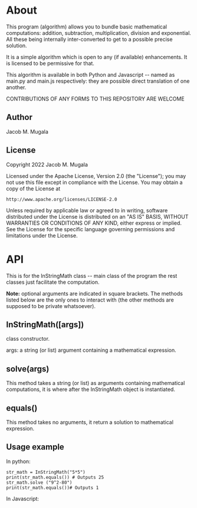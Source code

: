 # About
This program  (algorithm) allows you to bundle basic mathematical computations: addition, subtraction, multiplication, division and exponential. All these being internally inter-converted to get to a possible precise solution.

It is a simple algorithm which is open to any  (if available) enhancements. It is licensed to be permissive for that.

This algorithm is available in both Python and Javascript -- named as main.py and main.js respectively: they are possible direct translation of one another.

CONTRIBUTIONS OF ANY FORMS TO THIS REPOSITORY ARE WELCOME

## Author
Jacob M. Mugala

## License
Copyright 2022 Jacob M. Mugala

Licensed under the Apache License, Version 2.0 (the "License");
you may not use this file except in compliance with the License.
You may obtain a copy of the License at

    http://www.apache.org/licenses/LICENSE-2.0

Unless required by applicable law or agreed to in writing, software
distributed under the License is distributed on an "AS IS" BASIS,
WITHOUT WARRANTIES OR CONDITIONS OF ANY KIND, either express or implied.
See the License for the specific language governing permissions and
limitations under the License.

# API
This is for the InStringMath class -- main class of the program the rest classes just facilitate the computation.

__Note:__ optional arguments are indicated in square brackets. The methods listed below are the only ones to interact with (the other methods are supposed to be private whatsoever).

## InStringMath([args])
class constructor.

args: a string (or list) argument containing a mathematical expression.

## solve(args)
This method takes a string (or list) as arguments containing mathematical computations, it is where after the InStringMath object is instantiated.

## equals()
This method takes no arguments, it return a solution to mathematical expression.

## Usage example
In python:

    str_math = InStringMath("5*5")
    print(str_math.equals()) # Outputs 25
    str_math.solve ("9^2-80")
    print(str_math.equals())# Outputs 1

In Javascript:

    
